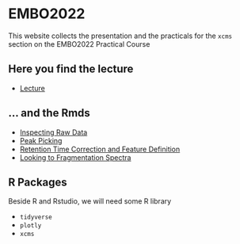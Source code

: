 # EMBO2022

This website collects the presentation and the practicals for the `xcms` section on the EMBO2022 Practical Course 


## Here you find the lecture

* [Lecture](processing_LC_MS.html)

## ... and the Rmds

* [Inspecting Raw Data](Inspecting_raw_data.Rmd)
* [Peak Picking](peak_picking.Rmd)
* [Retention Time Correction and Feature Definition](rt_cor_feat_def.Rmd)
* [Looking to Fragmentation Spectra](fragmentation_spectra.Rmd)

## R Packages

Beside R and Rstudio, we will need some R library

* `tidyverse`
* `plotly`
* `xcms`











